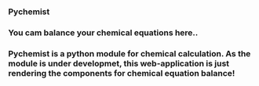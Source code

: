 ### Pychemist


### You cam balance your chemical equations here..



### Pychemist is a python module for chemical calculation. As the module is under developmet, this web-application is just rendering the components for chemical equation balance!